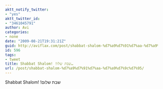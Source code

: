 ```yaml
---
aktt_notify_twitter:
- "yes"
aktt_twitter_id:
- "3461045791"
author: Avi
categories:
- none
date: "2009-08-21T19:31:21Z"
guid: http://aviflax.com/post/shabbat-shalom-%d7%a9%d7%91%d7%aa-%d7%a9%d7%9c%d7%95/
id: 596
tags:
- tweet
title: Shabbat Shalom! !שבת שלו…
url: /post/shabbat-shalom-%d7%a9%d7%91%d7%aa-%d7%a9%d7%9c%d7%95/
---
```

Shabbat Shalom! !שבת שלום